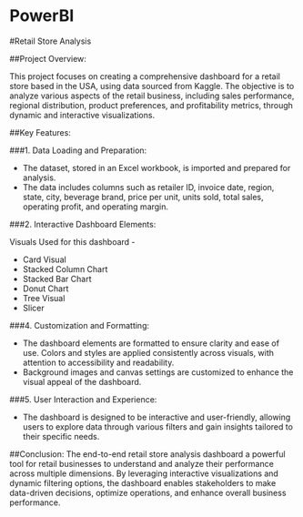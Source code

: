 # PowerBI

#Retail Store Analysis

##Project Overview:

This project focuses on creating a comprehensive dashboard for a retail store based in the USA, using data sourced from Kaggle. 
The objective is to analyze various aspects of the retail business, including sales performance, regional distribution,
product preferences, and profitability metrics, through dynamic and interactive visualizations.

##Key Features:

###1. Data Loading and Preparation: 
   - The dataset, stored in an Excel workbook, is imported and prepared for analysis.
   - The data includes columns such as retailer ID, invoice date, region, state, city, beverage brand, price per unit, units sold, total sales, operating profit, and operating margin.

###2. Interactive Dashboard Elements:
   
Visuals Used for this dashboard -
- Card Visual
- Stacked Column Chart
- Stacked Bar Chart
- Donut Chart
- Tree Visual
- Slicer


###4. Customization and Formatting:
   - The dashboard elements are formatted to ensure clarity and ease of use. Colors and styles are applied consistently across visuals, with attention to accessibility and readability.
   - Background images and canvas settings are customized to enhance the visual appeal of the dashboard.

###5. User Interaction and Experience:
   - The dashboard is designed to be interactive and user-friendly, allowing users to explore data through various filters and gain insights tailored to their specific needs.

##Conclusion:
The end-to-end retail store analysis dashboard a powerful tool for retail businesses to understand and analyze their performance across multiple dimensions.
By leveraging interactive visualizations and dynamic filtering options, the dashboard enables stakeholders to make data-driven decisions, optimize operations, and enhance overall business performance.
